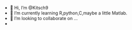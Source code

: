 - 👋 Hi, I’m @Kitsch9
- 🌱 I’m currently learning R,python,C,maybe a little Matlab.
- 💞️ I’m looking to collaborate on ...
- <!---
Kitsch9/Kitsch9 is a ✨ special ✨ repository because its `README.md` (this file) appears on your GitHub profile.
You can click the Preview link to take a look at your changes.
--->
